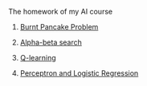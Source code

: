 The homework of my AI course

1. [Burnt Pancake Problem](hw1/hw1.py)

2. [Alpha-beta search](hw2/hw2.py)

3. [Q-learning](hw3/hw3.py)

4. [Perceptron and Logistic Regression](hw4/hw4.py)
